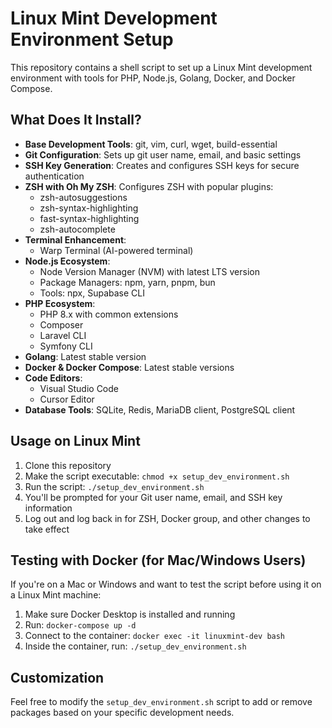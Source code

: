 # Linux Mint Development Environment Setup

This repository contains a shell script to set up a Linux Mint development environment with tools for PHP, Node.js, Golang, Docker, and Docker Compose.

## What Does It Install?

- **Base Development Tools**: git, vim, curl, wget, build-essential
- **Git Configuration**: Sets up git user name, email, and basic settings
- **SSH Key Generation**: Creates and configures SSH keys for secure authentication
- **ZSH with Oh My ZSH**: Configures ZSH with popular plugins:
  - zsh-autosuggestions
  - zsh-syntax-highlighting
  - fast-syntax-highlighting
  - zsh-autocomplete
- **Terminal Enhancement**: 
  - Warp Terminal (AI-powered terminal)
- **Node.js Ecosystem**: 
  - Node Version Manager (NVM) with latest LTS version
  - Package Managers: npm, yarn, pnpm, bun
  - Tools: npx, Supabase CLI
- **PHP Ecosystem**:
  - PHP 8.x with common extensions
  - Composer
  - Laravel CLI
  - Symfony CLI
- **Golang**: Latest stable version
- **Docker & Docker Compose**: Latest stable versions
- **Code Editors**: 
  - Visual Studio Code
  - Cursor Editor
- **Database Tools**: SQLite, Redis, MariaDB client, PostgreSQL client

## Usage on Linux Mint

1. Clone this repository
2. Make the script executable: `chmod +x setup_dev_environment.sh`
3. Run the script: `./setup_dev_environment.sh`
4. You'll be prompted for your Git user name, email, and SSH key information
5. Log out and log back in for ZSH, Docker group, and other changes to take effect

## Testing with Docker (for Mac/Windows Users)

If you're on a Mac or Windows and want to test the script before using it on a Linux Mint machine:

1. Make sure Docker Desktop is installed and running
2. Run: `docker-compose up -d`
3. Connect to the container: `docker exec -it linuxmint-dev bash`
4. Inside the container, run: `./setup_dev_environment.sh`

## Customization

Feel free to modify the `setup_dev_environment.sh` script to add or remove packages based on your specific development needs. 